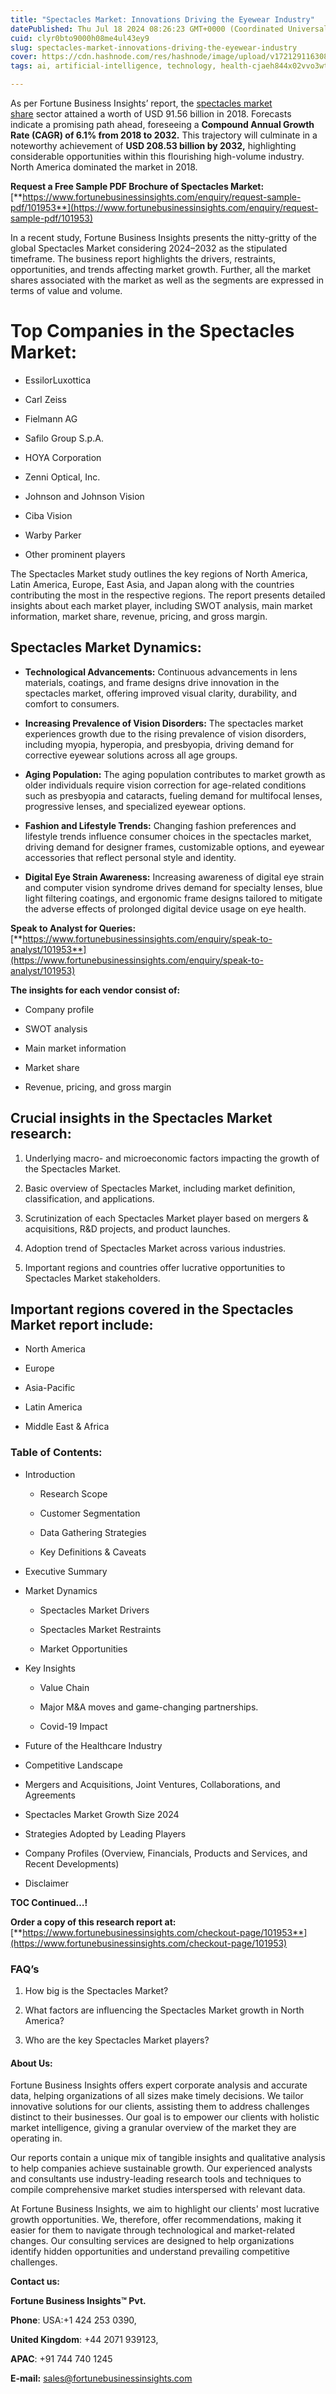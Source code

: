 ```yaml
---
title: "Spectacles Market: Innovations Driving the Eyewear Industry"
datePublished: Thu Jul 18 2024 08:26:23 GMT+0000 (Coordinated Universal Time)
cuid: clyr0bto9000h08me4ul43ey9
slug: spectacles-market-innovations-driving-the-eyewear-industry
cover: https://cdn.hashnode.com/res/hashnode/image/upload/v1721291163086/4a7dbaf7-dda1-44a0-8b57-7e603dc55766.png
tags: ai, artificial-intelligence, technology, health-cjaeh844x02vvo3wtj5r2s75q, healthcare

---
```


As per Fortune Business Insights’ report, the [spectacles market share](https://www.fortunebusinessinsights.com/industry-reports/spectacles-market-101953) sector attained a worth of USD 91.56 billion in 2018. Forecasts indicate a promising path ahead, foreseeing a **Compound Annual Growth Rate (CAGR) of 6.1% from 2018 to 2032.** This trajectory will culminate in a noteworthy achievement of **USD 208.53 billion by 2032,** highlighting considerable opportunities within this flourishing high-volume industry. North America dominated the market in 2018.

**Request a Free Sample PDF Brochure of Spectacles Market:** [**https://www.fortunebusinessinsights.com/enquiry/request-sample-pdf/101953**](https://www.fortunebusinessinsights.com/enquiry/request-sample-pdf/101953)

In a recent study, Fortune Business Insights presents the nitty-gritty of the global Spectacles Market considering 2024–2032 as the stipulated timeframe. The business report highlights the drivers, restraints, opportunities, and trends affecting market growth. Further, all the market shares associated with the market as well as the segments are expressed in terms of value and volume.

# **Top Companies in the Spectacles Market:**

* EssilorLuxottica
    
* Carl Zeiss
    
* Fielmann AG
    
* Safilo Group S.p.A.
    
* HOYA Corporation
    
* Zenni Optical, Inc.
    
* Johnson and Johnson Vision
    
* Ciba Vision
    
* Warby Parker
    
* Other prominent players
    

The Spectacles Market study outlines the key regions of North America, Latin America, Europe, East Asia, and Japan along with the countries contributing the most in the respective regions. The report presents detailed insights about each market player, including SWOT analysis, main market information, market share, revenue, pricing, and gross margin.

## Spectacles Market **Dynamics**:

* **Technological Advancements:** Continuous advancements in lens materials, coatings, and frame designs drive innovation in the spectacles market, offering improved visual clarity, durability, and comfort to consumers.
    
* **Increasing Prevalence of Vision Disorders:** The spectacles market experiences growth due to the rising prevalence of vision disorders, including myopia, hyperopia, and presbyopia, driving demand for corrective eyewear solutions across all age groups.
    
* **Aging Population:** The aging population contributes to market growth as older individuals require vision correction for age-related conditions such as presbyopia and cataracts, fueling demand for multifocal lenses, progressive lenses, and specialized eyewear options.
    
* **Fashion and Lifestyle Trends:** Changing fashion preferences and lifestyle trends influence consumer choices in the spectacles market, driving demand for designer frames, customizable options, and eyewear accessories that reflect personal style and identity.
    
* **Digital Eye Strain Awareness:** Increasing awareness of digital eye strain and computer vision syndrome drives demand for specialty lenses, blue light filtering coatings, and ergonomic frame designs tailored to mitigate the adverse effects of prolonged digital device usage on eye health.
    

**Speak to Analyst for Queries:** [**https://www.fortunebusinessinsights.com/enquiry/speak-to-analyst/101953**](https://www.fortunebusinessinsights.com/enquiry/speak-to-analyst/101953)

**The insights for each vendor consist of:**

* Company profile
    
* SWOT analysis
    
* Main market information
    
* Market share
    
* Revenue, pricing, and gross margin
    

## **Crucial insights in the Spectacles Market research:**

1. Underlying macro- and microeconomic factors impacting the growth of the Spectacles Market.
    
2. Basic overview of Spectacles Market, including market definition, classification, and applications.
    
3. Scrutinization of each Spectacles Market player based on mergers & acquisitions, R&D projects, and product launches.
    
4. Adoption trend of Spectacles Market across various industries.
    
5. Important regions and countries offer lucrative opportunities to Spectacles Market stakeholders.
    

## **Important regions covered in the Spectacles Market report include:**

* North America
    
* Europe
    
* Asia-Pacific
    
* Latin America
    
* Middle East & Africa
    

### **Table of Contents:**

* Introduction
    
    * Research Scope
        
    * Customer Segmentation
        
    * Data Gathering Strategies
        
    * Key Definitions & Caveats
        
* Executive Summary
    
* Market Dynamics
    
    * Spectacles Market Drivers
        
    * Spectacles Market Restraints
        
    * Market Opportunities
        
* Key Insights
    
    * Value Chain
        
    * Major M&A moves and game-changing partnerships.
        
    * Covid-19 Impact
        
* Future of the Healthcare Industry
    
* Competitive Landscape
    
* Mergers and Acquisitions, Joint Ventures, Collaborations, and Agreements
    
* Spectacles Market Growth Size 2024
    
* Strategies Adopted by Leading Players
    
* Company Profiles (Overview, Financials, Products and Services, and Recent Developments)
    
* Disclaimer
    

**TOC Continued…!**

**Order a copy of this research report at:** [**https://www.fortunebusinessinsights.com/checkout-page/101953**](https://www.fortunebusinessinsights.com/checkout-page/101953)

### **FAQ’s**

1. How big is the Spectacles Market?
    
2. What factors are influencing the Spectacles Market growth in North America?
    
3. Who are the key Spectacles Market players?
    

#### **About Us:**

Fortune Business Insights offers expert corporate analysis and accurate data, helping organizations of all sizes make timely decisions. We tailor innovative solutions for our clients, assisting them to address challenges distinct to their businesses. Our goal is to empower our clients with holistic market intelligence, giving a granular overview of the market they are operating in.

Our reports contain a unique mix of tangible insights and qualitative analysis to help companies achieve sustainable growth. Our experienced analysts and consultants use industry-leading research tools and techniques to compile comprehensive market studies interspersed with relevant data.

At Fortune Business Insights, we aim to highlight our clients' most lucrative growth opportunities. We, therefore, offer recommendations, making it easier for them to navigate through technological and market-related changes. Our consulting services are designed to help organizations identify hidden opportunities and understand prevailing competitive challenges.

**Contact us:**

**Fortune Business Insights™ Pvt.**

**Phone**: USA:+1 424 253 0390,

**United Kingdom**: +44 2071 939123,

**APAC**: +91 744 740 1245

**E-mail:** [sales@fortunebusinessinsights.com](mailto:sales@fortunebusinessinsights.com)